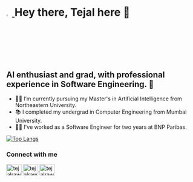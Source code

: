 # <a href="https://www.gautamkrishnar.com/"><img src="https://media.giphy.com/media/hvRJCLFzcasrR4ia7z/giphy.gif" width="3%"> </a> Hey there, Tejal here :sunflower:

## AI enthusiast and grad, with professional experience in Software Engineering. :robot:
- 👩‍🎓 I’m currently pursuing my Master's in Artificial Intelligence from Northeastern University.
- :books: I completed my undergrad in Computer Engineering from Mumbai University.
- :woman_technologist: I've worked as a Software Engineer for two years at BNP Paribas.

<!-- Statistics -->
<!-- ![Tejal's GitHub stats](https://github-readme-stats.vercel.app/api?username=tejal04&show_icons=true&theme=merko&count_private=true) -->
[![Top Langs](https://github-readme-stats.vercel.app/api/top-langs/?username=tejal04&layout=compact&count_private=true)](https://github.com/tejal04)

### Connect with me
<a href="https://www.linkedin.com/in/tejal-rawale/" target="_blank">
  <img align="center" src="https://upload.wikimedia.org/wikipedia/commons/8/81/LinkedIn_icon.svg" alt="tejalrawale" height="30" width="40" />
</a>

<a href="https://github.com/tejal04" target="_blank">
  <img align="center" src="https://upload.wikimedia.org/wikipedia/commons/9/91/Octicons-mark-github.svg" alt="tejalrawale" height="30" width="40" />
</a>

<a href="mailto:rawale.t@northeastern.edu" target="_blank">
  <img align="center" src="https://upload.wikimedia.org/wikipedia/commons/d/df/Microsoft_Office_Outlook_%282018%E2%80%93present%29.svg" alt="tejalrawale" height="30" width="40" />
</a>


<!--
**tejal04/tejal04** is a ✨ _special_ ✨ repository because its `README.md` (this file) appears on your GitHub profile.

Here are some ideas to get you started:

- 🔭 I’m currently working on ...
- 🌱 I’m currently learning ...
- 👯 I’m looking to collaborate on ...
- 🤔 I’m looking for help with ...
- 💬 Ask me about ...
- 📫 How to reach me: ...
- 😄 Pronouns: ...
- ⚡ Fun fact: ...
-->
